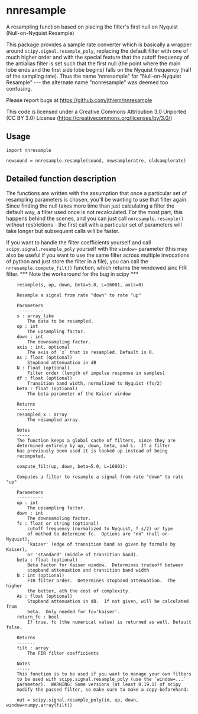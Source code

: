 # nnresample
A resampling function based on placing the filter's first null on Nyquist (Null-on-Nyquist Resample)

This package provides a sample rate converter which is basically a wrapper around
`scipy.signal.resample_poly`, replacing the default filter with one of much higher order
and with the special feature that the cutoff frequency of the antialias filter is set
such that the first null (the point where the main lobe ends and the first side lobe
begins) falls on the Nyquist frequency (half of the sampling rate).  Thus the name
'nnresample" for "Null-on-Nyquist Resample" --- the alternate name
"nonresample" was deemed too confusing.

Please report bugs at https://github.com/jthiem/nnresample

This code is licensed under a Creative Commons Attribution 3.0 Unported (CC BY 3.0)
License (https://creativecommons.org/licenses/by/3.0/)

## Usage

```
import nnresample

newsound = nnresample.resample(sound, newsampleratre, oldsamplerate)
```

## Detailed function description

The functions are written with the assumption that once a particular set of
resampling parameters is chosen, you'll be wanting to use that filter again.
Since finding the null takes more time than just calculating a filter the default
way, a filter used once is not recalculated.  For the most part, this happens
behind the scenes, and you can just call `nnresample.resample()` without
restrictions - the first call with a particular set of parameters will take longer
but subsequent calls will be faster.

If you want to handle the filter coefficients yourself and call
`scipy.signal.resample_poly` yourself with the `window=` parameter (this may
also be useful if you want to use the same filter across multiple
invocations of python and just store the filter in a file), you can call the
`nnresample.compute_filt()` function, which returns the windowed sinc
FIR filter. *** Note the workaround for the bug in scipy ***

```
    resample(s, up, down, beta=5.0, L=16001, axis=0)

    Resample a signal from rate "down" to rate "up"

    Parameters
    ----------
    s : array_like
        The data to be resampled.
    up : int
        The upsampling factor.
    down : int
        The downsampling factor.
    axis : int, optional
        The axis of `x` that is resampled. Default is 0.
    As : float (optional)
        Stopband attenuation in dB
    N : float (optional)
        Filter order (length of impulse response in samples)
    df : float (optional)
        Transition band width, normalized to Nyquist (fs/2)
    beta : float (optional)
        The beta parameter of the Kaiser window

    Returns
    -------
    resampled_x : array
        The resampled array.

    Notes
    -----
    The function keeps a global cache of filters, since they are
    determined entirely by up, down, beta, and L.  If a filter
    has previously been used it is looked up instead of being
    recomputed.

    compute_filt(up, down, beta=5.0, L=16001):

    Computes a filter to resample a signal from rate "down" to rate "up"

    Parameters
    ----------
    up : int
        The upsampling factor.
    down : int
        The downsampling factor.
    fc : float or string (optional)
        cutoff frequency (normalized to Nyquist, f_s/2) or type
        of method to determine fc.  Options are "nn" (null-on-Nyquist),
        'kaiser' (edge of transition band as given by formula by Kaiser),
        or 'standard' (middle of transition band).
    beta : float (optional)
        Beta factor for Kaiser window.  Determines tradeoff between
        stopband attenuation and transition band width
    N : int (optional)
        FIR filter order.  Determines stopband attenuation.  The higher
        the better, ath the cost of complexity.
    As : float (optional)
        Stopband attenuation in dB.  If not given, will be calculated from
        beta.  Only needed for fc='kaiser'.
    return_fc : bool
        If true, fc (the numerical value) is returned as well. Default false.
        
    Returns
    -------
    filt : array
        The FIR filter coefficients

    Notes
    -----
    This function is to be used if you want to manage your own filters
    to be used with scipy.signal.resample_poly (use the `window=...`
    parameter).  WARNING: Some versions (at least 0.19.1) of scipy
    modify the passed filter, so make sure to make a copy beforehand:

    out = scipy.signal.resample_poly(in, up, down, window=numpy.array(filt))

